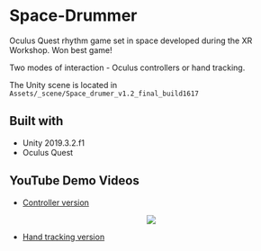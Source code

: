 # Space-Drummer
Oculus Quest rhythm game set in space developed during the XR Workshop. Won best game!

Two modes of interaction - Oculus controllers or hand tracking.

The Unity scene is located in ```Assets/_scene/Space_drumer_v1.2_final_build1617```

## Built with
* Unity 2019.3.2.f1
* Oculus Quest

## YouTube Demo Videos
* [Controller version](https://www.youtube.com/watch?v=I9bjhcij9YI)
<p align="center">
  <img src=demoControllers.gif>
</p>

* [Hand tracking version](https://www.youtube.com/watch?v=ZvvkbhE5bCo)
<p align="center">
  
</p>
